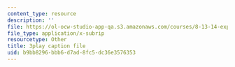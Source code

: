 ```yaml
---
content_type: resource
description: ''
file: https://ol-ocw-studio-app-qa.s3.amazonaws.com/courses/8-13-14-experimental-physics-i-ii-junior-lab-fall-2016-spring-2017/b9bb8296bbb6d7ad8fc5dc36e3576353_yornlzBHL4.srt
file_type: application/x-subrip
resourcetype: Other
title: 3play caption file
uid: b9bb8296-bbb6-d7ad-8fc5-dc36e3576353
---
```

